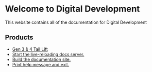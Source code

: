 # Welcome to Digital Development

This website contains all of the documentation for Digital Development

## Products

* [Gen 3 & 4 Tail Lift](/ambulance/taillift)
* [Start the live-reloading docs server.]()
* [Build the documentation site.]()
* [Print help message and exit.]()
